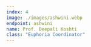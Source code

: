 ```yaml
---
index: 4
image: ./images/ashwini.webp
endpoint: ashwini
name: Prof. Deepali Koshti
class: "Euphoria Coordinator"
---
```

